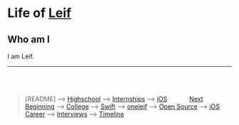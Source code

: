 # Life of [Leif](https://github.com/sponsors/0xLeif)

## Who am I

I am Leif.

***

<div style="margin: 64;">
	<div style="float: right">
		<a href="slides/highschool.md">Next</a>
	</div>
</div>

> [README] --> [Highschool](highschool.md) --> [Internships](internships.md) --> [iOS Beginning](iOS-beginning.md) --> [College](college.md) --> [Swift](swift.md) --> [oneleif](oneleif.md) --> [Open Source](open-source.md) --> [iOS Career](iOS-career.md) --> [Interviews](interviews.md) --> [Timeline](timeline.md)
